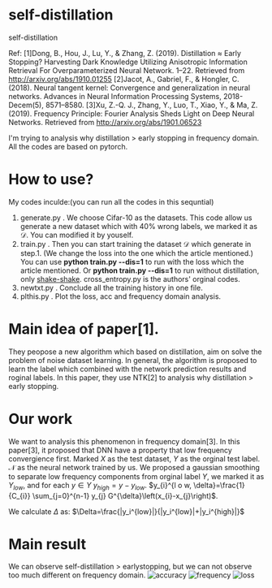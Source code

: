 # self-distillation
self-distillation

Ref:
[1]Dong, B., Hou, J., Lu, Y., & Zhang, Z. (2019). Distillation $\approx$ Early Stopping? Harvesting Dark Knowledge Utilizing Anisotropic Information Retrieval For Overparameterized Neural Network. 1–22. Retrieved from http://arxiv.org/abs/1910.01255
[2]Jacot, A., Gabriel, F., & Hongler, C. (2018). Neural tangent kernel: Convergence and generalization in neural networks. Advances in Neural Information Processing Systems, 2018-Decem(5), 8571–8580.
[3]Xu, Z.-Q. J., Zhang, Y., Luo, T., Xiao, Y., & Ma, Z. (2019). Frequency Principle: Fourier Analysis Sheds Light on Deep Neural Networks. Retrieved from http://arxiv.org/abs/1901.06523

I'm trying to analysis why distillation > early stopping in frequency domain. All the codes are based on pytorch.

# How to use?
My codes inculde:(you can run all the codes in this sequntial)
1. generate.py . We choose Cifar-10 as the datasets. This code allow us generate a new dataset which with 40% wrong labels, we marked it as $\mathcal{D}$. You can modified it by youself.
2. train.py . Then you can start training the dataset $\mathcal{D}$ which generate in step.1. (We change the loss into the one which the article mentioned.)
You can use **python train.py --dis=1** to run with the loss which the article mentioned. Or **python train.py --dis=1** to run without distillation, only [shake-shake](https://github.com/kuangliu/pytorch-cifar).
cross_entropy.py is the authors' orginal codes.
3. newtxt.py . Conclude all the training history in one file.
4. plthis.py . Plot the loss, acc and frequency domain analysis.

# Main idea of paper[1].
They peopose a new algorithm which based on distillation, aim on solve the problem of noise dataset learning. In general, the algorithm is proposed to learn the label which combined with the network prediction results and roginal labels. In this paper, they use NTK[2] to analysis why distillation > early stopping.

# Our work
We want to analysis this phenomenon in frequency domain[3].
In this paper[3], it proposed that DNN have a property that low frequency convergience first.
Marked $X$ as the test dataset, $Y$ as the orginal test label. $\mathcal{N}$ as the neural network trained by us.
We proposed a gaussian smoothing to separate low frequency components from orginal label $Y$, we marked it as $Y_{low}$, and for each $y\in Y$ $y_{high}=y-y_{low}$.
$y_{i}^{l o w, \delta}=\frac{1}{C_{i}} \sum_{j=0}^{n-1} y_{j} G^{\delta}\left(x_{i}-x_{j}\right)$.

We calculate $\Delta$ as:
$\Delta=\frac{|y_i^{low}|}{|y_i^{low}|+|y_i^{high}|}$
# Main result
We can observe self-distillation > earlystopping, but we can not observe too much different on frequency domain.
![accuracy](https://github.com/lizhemin15/self-distillation/blob/master/acc.png)
![frequency](https://github.com/lizhemin15/self-distillation/blob/master/frequency.png)
![loss](https://github.com/lizhemin15/self-distillation/blob/master/loss.png)
